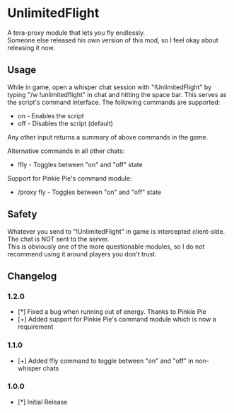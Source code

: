 # UnlimitedFlight 
A tera-proxy module that lets you fly endlessly.  
Someone else released his own version of this mod, so I feel okay about releasing it now.  
  
## Usage  
While in game, open a whisper chat session with "!UnlimitedFlight" by typing "/w !unlimitedflight" in chat and hitting the space bar.
This serves as the script's command interface. 
The following commands are supported:  
  
* on - Enables the script  
* off - Disables the script (default)  
  
Any other input returns a summary of above commands in the game.  
  
Alternative commands in all other chats:  
* !fly - Toggles between "on" and "off" state  
  
Support for Pinkie Pie's command module:  
* /proxy fly - Toggles between "on" and "off" state  
  
## Safety
Whatever you send to "!UnlimitedFlight" in game is intercepted client-side. The chat is NOT sent to the server.  
This is obviously one of the more questionable modules, so I do not recommend using it around players you don't trust.  
  
## Changelog
### 1.2.0
* [*] Fixed a bug when running out of energy. Thanks to Pinkie Pie
* [+] Added support for Pinkie Pie's command module which is now a requirement
### 1.1.0
* [+] Added !fly command to toggle between "on" and "off" in non-whisper chats
### 1.0.0
* [*] Initial Release